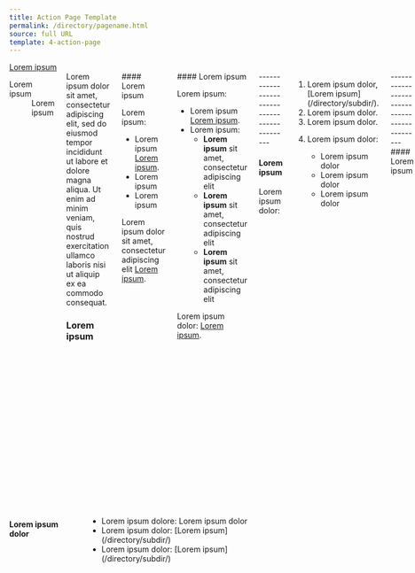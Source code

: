 ```yaml
---
title: Action Page Template
permalink: /directory/pagename.html
source: full URL
template: 4-action-page
---
```

<!-- Note: The title of the page is what will appear in the breadcrumbs -->

<div class="main" role="main" markdown="0">

<div class="action-bar">
  <div class="row">
    <div class="small-12 columns">
      <a class="usa-button-primary va-button-primary" href="/directory/subdir/">Lorem ipsum</a>
    </div>
  </div>
</div>

<div class="section one" markdown="0">
<div class="primary" markdown="0">
<div class="row" markdown="0">
<div class="small-12 medium-8 columns">

<div markdown="0">

<dl class="panel-list plain">
<dt>Lorem ipsum</dt>
<dd>Lorem ipsum</dd>
</dl>

</div>

<div markdown="1">
Lorem ipsum dolor sit amet, consectetur adipiscing elit, sed do eiusmod tempor incididunt ut labore et dolore magna aliqua. Ut enim ad minim veniam, quis nostrud exercitation ullamco laboris nisi ut aliquip ex ea commodo consequat. 

### Lorem ipsum
</div>


<div class="call-out" markdown="1">
#### Lorem ipsum

Lorem ipsum:

- Lorem ipsum [Lorem ipsum](/directory/subdir/).
- Lorem ipsum
- Lorem ipsum

Lorem ipsum dolor sit amet, consectetur adipiscing elit [Lorem ipsum](/directory/subdir/).
</div>

<div class="call-out" markdown="1">
#### Lorem ipsum

Lorem ipsum:

- Lorem ipsum [Lorem ipsum](/directory/subdir/).
- Lorem ipsum:
  - **Lorem ipsum** sit amet, consectetur adipiscing elit
  - **Lorem ipsum** sit amet, consectetur adipiscing elit
  - **Lorem ipsum** sit amet, consectetur adipiscing elit

Lorem ipsum dolor: [Lorem ipsum](/directory/subdir/).
</div>

<div markdown="1">
---------------------------------------------

#### Lorem ipsum

Lorem ipsum dolor:
</div>

<ol class="process" markdown="0">
  <li class="step one wow fadeIn animated" markdown="1">
    Lorem ipsum dolor, [Lorem ipsum](/directory/subdir/).
  </li>

  <li class="step two wow fadeIn animated" markdown="1">
    Lorem ipsum dolor.
  </li>

  <li class="step three wow fadeIn animated" markdown="1">
    Lorem ipsum dolor.
  </li>

  <li class="step last four wow fadeIn animated animated" markdown="0">
    <p>Lorem ipsum dolor:</p>

<div class="call-out">
    <ul>
      <li>Lorem ipsum dolor</li>
      <li>Lorem ipsum dolor</li>
      <li>Lorem ipsum dolor</li>
    </ul> 
</div>

  </li>
</ol>

<div markdown="1">
---------------------------------------------
#### Lorem ipsum
</div>

<ol class="process" markdown="0">
  <li class="step one wow fadeIn animated" markdown="1">
    Lorem ipsum dolor: [Lorem ipsum](/directory/subdir/).
  </li>

  <li class="step two wow fadeIn animated" markdown="0">
    <p>Lorem ipsum dolor sit amet, consectetur adipiscing elit, sed do eiusmod tempor incididunt ut labore et dolore magna aliqua. Ut enim ad minim veniam, quis nostrud exercitation ullamco laboris nisi ut aliquip ex ea commodo consequat.
    </p>

    <div class="call-out">
      <ul>
        <li>Lorem ipsum dolor</li>
        <li>Lorem ipsum dolor</li>
        <li>Lorem ipsum dolor</li>
      </ul>
    </div>
  </li>

  <li class="step three last wow fadeIn animated animated" markdown="0">
    <p>Lorem ipsum dolor:</p>
    <p>Lorem ipsum dolor</p>
    <p>Lorem ipsum dolor: 
        Lorem ipsum dolor<br/>
        Lorem ipsum dolor<br/>
        Lorem ipsum dolor<br/>
        Lorem ipsum dolor
    </p>

    <p>Lorem ipsum dolor:<br />
    <span class="tel">Lorem ipsum dolor</span></p>
  </li>
</ol>

</div>

<div class="small-12 medium-4 columns" markdown="0">
<h4 class="highlight">Lorem ipsum dolor</h4>
<ul class="plain" markdown="0">
  <li markdown="0">
    Lorem ipsum dolore:
    <span class="tel">Lorem ipsum dolor</span>
  </li>

  <li markdown="1">
    Lorem ipsum dolor:
    [Lorem ipsum](/directory/subdir/)
  </li>

  <li markdown="1">
    Lorem ipsum dolor:
    [Lorem ipsum](/directory/subdir/)
  </li>
</ul>

</div>

</div>
</div>
</div>
</div>
